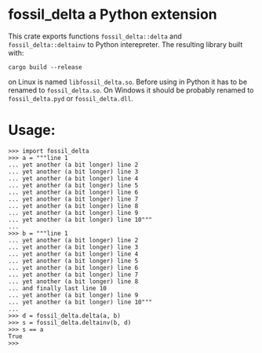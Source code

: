 # fossil_delta a Python extension

This crate exports functions `fossil_delta::delta` and `fossil_delta::deltainv` to
Python interepreter. The resulting library built with:

```
cargo build --release
```
on Linux is named `libfossil_delta.so`. Before using in Python it has to be renamed
to `fossil_delta.so`. On Windows it should be probably renamed to `fossil_delta.pyd`
or `fossil_delta.dll`.

# Usage:

```
>>> import fossil_delta
>>> a = """line 1
... yet another (a bit longer) line 2
... yet another (a bit longer) line 3
... yet another (a bit longer) line 4
... yet another (a bit longer) line 5
... yet another (a bit longer) line 6
... yet another (a bit longer) line 7
... yet another (a bit longer) line 8
... yet another (a bit longer) line 9
... yet another (a bit longer) line 10"""
... 
>>> b = """line 1
... yet another (a bit longer) line 2
... yet another (a bit longer) line 3
... yet another (a bit longer) line 4
... yet another (a bit longer) line 5
... yet another (a bit longer) line 6
... yet another (a bit longer) line 7
... yet another (a bit longer) line 8
... and finally last line 10
... yet another (a bit longer) line 9
... yet another (a bit longer) line 10"""
...
>>> d = fossil_delta.delta(a, b)
>>> s = fossil_delta.deltainv(b, d)
>>> s == a
True
>>>
```
